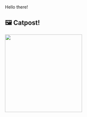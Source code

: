 Hello there!



## 🖼️ Catpost!

<sub>
    <img src="https://cdn2.thecatapi.com/images/MTg5MDQyNQ.jpg" height="256">
</sub>

